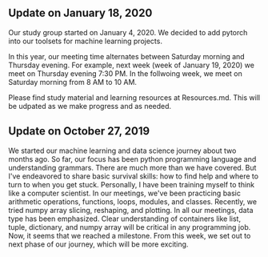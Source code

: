 ## Update on January 18, 2020
Our study group started on January 4, 2020. 
We decided to add pytorch into our toolsets for machine learning projects.

In this year, our meeting time alternates between Saturday morning and Thursday evening.
For example, next week (week of January 19, 2020) we meet on Thursday evening 7:30 PM.
In the follwoing week, we meet on Saturday morning from 8 AM to 10 AM. 

Please find study material and learning resources at Resources.md.
This will be udpated as we make progress and as needed.


## Update on October 27, 2019

We started our machine learning and data science journey about two months ago.
So far, our focus has been python programming language and understanding grammars.
There are much more than we have covered. But I've endeavored to share basic survival skills: 
how to find help and where to turn to when you get stuck. 
Personally, I have been training myself to think like a computer scientist.
In our meetings, we've been practicing basic arithmetic operations, functions, loops, modules, and classes.
Recently, we tried numpy array slicing, reshaping, and plotting. 
In all our meetings, data type has been emphasized. 
Clear understanding of containers like list, tuple, dictionary, and numpy array will be critical in any programming job.
Now, it seems that we reached a milestone. From this week, we set out to next phase of our journey, which will be more exciting.
